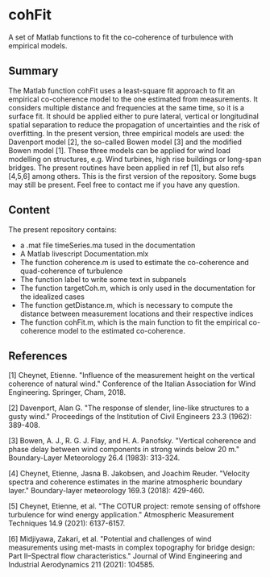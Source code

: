 # cohFit
A set of Matlab functions to fit the co-coherence of turbulence with empirical models.

## Summary

The Matlab function cohFit uses a least-square fit approach to fit an empirical co-coherence model to the one estimated from measurements. It considers multiple distance and frequencies at the same time, so it is a surface fit. It should be applied either to pure lateral, vertical or longitudinal spatial separation to reduce the propagation of uncertainties and the risk of overfitting. In the present version, three empirical models are used: the Davenport model [2], the so-called Bowen model [3] and the modified Bowen model [1]. These three models can be applied for wind load modelling on structures, e.g. Wind turbines, high rise buildings or long-span bridges. The present routines have been applied in ref [1], but also refs [4,5,6] among others. This is the first version of the repository. Some bugs may still be present. Feel free to contact me if you have any question.

## Content

The present repository contains:
  - a .mat file timeSeries.ma tused in the documentation
  - A Matlab livescript Documentation.mlx
  - The function coherence.m is used to estimate the co-coherence and quad-coherence of turbulence
  - The function label to write some text in subpanels
  - The function targetCoh.m, which is only used in the documentation for the idealized cases
  - The function getDistance.m, which is necessary to compute the distance between measurement locations and their respective indices
  - The function cohFit.m, which is the main function to fit the empirical co-coherence model to the estimated co-coherence.

## References

[1] Cheynet, Etienne. "Influence of the measurement height on the vertical coherence of natural wind." Conference of the Italian Association for Wind Engineering. Springer, Cham, 2018.

[2] Davenport, Alan G. "The response of slender, line-like structures to a gusty wind." Proceedings of the Institution of Civil Engineers 23.3 (1962): 389-408.

[3] Bowen, A. J., R. G. J. Flay, and H. A. Panofsky. "Vertical coherence and phase delay between wind components  in strong winds below 20 m." Boundary-Layer Meteorology 26.4 (1983): 313-324.

[4] Cheynet, Etienne, Jasna B. Jakobsen, and Joachim Reuder. "Velocity  spectra and coherence estimates in the marine atmospheric boundary  layer." Boundary-layer meteorology 169.3 (2018): 429-460.

[5] Cheynet, Etienne, et al. "The COTUR project: remote sensing of offshore turbulence for wind energy application." Atmospheric Measurement Techniques 14.9 (2021): 6137-6157.

[6] Midjiyawa, Zakari, et al. "Potential  and challenges of wind measurements using met-masts in complex  topography for bridge design: Part II–Spectral flow characteristics." Journal of Wind Engineering and Industrial Aerodynamics 211 (2021): 104585.
